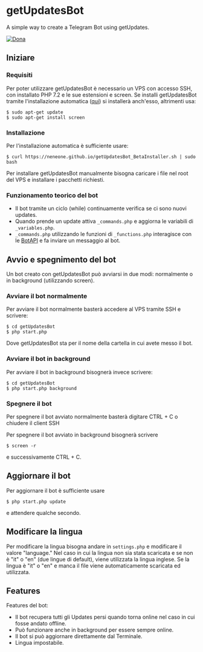 # getUpdatesBot
A simple way to create a Telegram Bot using getUpdates.

[![Dona](https://img.shields.io/badge/%F0%9F%92%99-Donate-blue.svg)](https://www.paypal.me/Neneone)

## Iniziare

### Requisiti

Per poter utilizzare getUpdatesBot è necessario un VPS con accesso SSH, con installato PHP 7.2 e le sue estensioni e screen.
Se installi getUpdatesBot tramite l'installazione automatica ([qui](#installazione)) si installerà anch'esso, altrimenti usa:
```
$ sudo apt-get update
$ sudo apt-get install screen
```

### Installazione

Per l'installazione automatica è sufficiente usare:
```
$ curl https://neneone.github.io/getUpdatesBot_BetaInstaller.sh | sudo bash
```

Per installare getUpdatesBot manualmente bisogna caricare i file nel root del VPS e installare i pacchetti richiesti.

### Funzionamento teorico del bot
- Il bot tramite un ciclo (while) continuamente verifica se ci sono nuovi updates.
- Quando prende un update attiva `_commands.php` e aggiorna le variabili di `_variables.php`.
- `_commands.php` utilizzando le funzioni di `_functions.php` interagisce con le [BotAPI](https://core.telegram.org/bots/api) e fa inviare un messaggio al bot.

## Avvio e spegnimento del bot

Un bot creato con getUpdatesBot può avviarsi in due modi: normalmente o in background (utilizzando screen).

### Avviare il bot normalmente

Per avviare il bot normalmente basterà accedere al VPS tramite SSH e scrivere:
```
$ cd getUpdatesBot
$ php start.php
```
Dove getUpdatesBot sta per il nome della cartella in cui avete messo il bot.

### Avviare il bot in background

Per avviare il bot in background bisognerà invece scrivere:
```
$ cd getUpdatesBot
$ php start.php background
```

### Spegnere il bot

Per spegnere il bot avviato normalmente basterà digitare CTRL + C o chiudere il client SSH

Per spegnere il bot avviato in background bisognerà scrivere
```
$ screen -r
```
e successivamente CTRL + C.

## Aggiornare il bot

Per aggiornare il bot è sufficiente usare
```
$ php start.php update
```
e attendere qualche secondo.

## Modificare la lingua

Per modificare la lingua bisogna andare in `settings.php` e modificare il valore "language." Nel caso in cui la lingua non sia stata scaricata e se non è "it" o "en" (due lingue di default), viene utilizzata la lingua inglese. Se la lingua è "it" o "en" e manca il file viene automaticamente scaricata ed utilizzata.

## Features

Features del bot:
- Il bot recupera tutti gli Updates persi quando torna online nel caso in cui fosse andato offline.
- Può funzionare anche in background per essere sempre online.
- Il bot si può aggiornare direttamente dal Terminale.
- Lingua impostabile.
